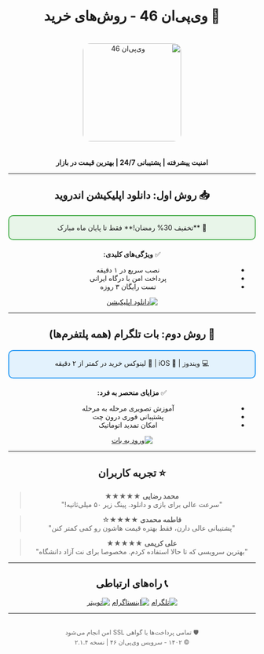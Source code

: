 <div dir="rtl" align="center">

# 🛒 وی‌پی‌ان 46 - روش‌های خرید

<img src="https://hair-engine.com/2/logo(BlackYellow).jpg" alt="وی‌پی‌ان 46" width="200" style="border-radius: 15px; margin: 20px 0">

**امنیت پیشرفته | پشتیبانی 24/7 | بهترین قیمت در بازار**

---

## 📥 روش اول: دانلود اپلیکیشن اندروید

<div style="background: #e8f5e9; padding: 15px; border-radius: 10px; margin: 20px 0; border: 2px solid #4CAF50">
🎁 **تخفیف 30% رمضان!**  
فقط تا پایان ماه مبارک
</div>

✅ **ویژگی‌های کلیدی:**  
- نصب سریع در ۱ دقیقه  
- پرداخت امن با درگاه ایرانی  
- تست رایگان ۳ روزه  

[![دانلود اپلیکیشن](https://img.shields.io/badge/-دانلود%20اپلیکیشن%20اندروید-%234CAF50?style=for-the-badge&logo=android)](http://ewy.zuh.temporary.site/website_1a057572)

---

## 🤖 روش دوم: بات تلگرام (همه پلتفرم‌ها)

<div style="background: #e3f2fd; padding: 15px; border-radius: 10px; margin: 20px 0; border: 2px solid #2196F3">
💻 ویندوز | 📱 iOS | 🐧 لینوکس  
خرید در کمتر از ۲ دقیقه
</div>

✅ **مزایای منحصر به فرد:**  
- آموزش تصویری مرحله به مرحله  
- پشتیبانی فوری درون چت  
- امکان تمدید اتوماتیک  

[![ورود به بات](https://img.shields.io/badge/-ورود%20به%20بات%20تلگرام-%232196F3?style=for-the-badge&logo=telegram)](https://t.me/VPN46BOT)

---

## ⭐ تجربه کاربران

> **محمد رضایی** ★★★★★  
"سرعت عالی برای بازی و دانلود. پینگ زیر ۵۰ میلی‌ثانیه!"

> **فاطمه محمدی** ★★★★☆  
"پشتیبانی عالی دارن، فقط بهتره قیمت هاشون رو کمی کمتر کنن"

> **علی کریمی** ★★★★★  
"بهترین سرویسی که تا حالا استفاده کردم. مخصوصا برای نت آزاد دانشگاه"

---

## 📞 راه‌های ارتباطی

[![تلگرام](https://img.shields.io/badge/-کانال_پشتیبانی_تلگرام-%232CA5E0?style=flat-square&logo=telegram)](https://t.me/VPN46BOT)
[![اینستاگرام](https://img.shields.io/badge/-صفحه_اینستاگرام-%23E4405F?style=flat-square&logo=instagram)](https://instagram.com/vpn46)
[![توییتر](https://img.shields.io/badge/-اکانت_توییتر-%231DA1F2?style=flat-square&logo=twitter)](https://twitter.com/vpn46)

---

<p style="color: #666; font-size: 0.9em; margin-top: 30px">
🛡️ تمامی پرداخت‌ها با گواهی SSL امن انجام می‌شود<br>
© ۱۴۰۲ - سرویس وی‌پی‌ان ۴۶ | نسخه ۲.۱.۴
</p>

</div>
